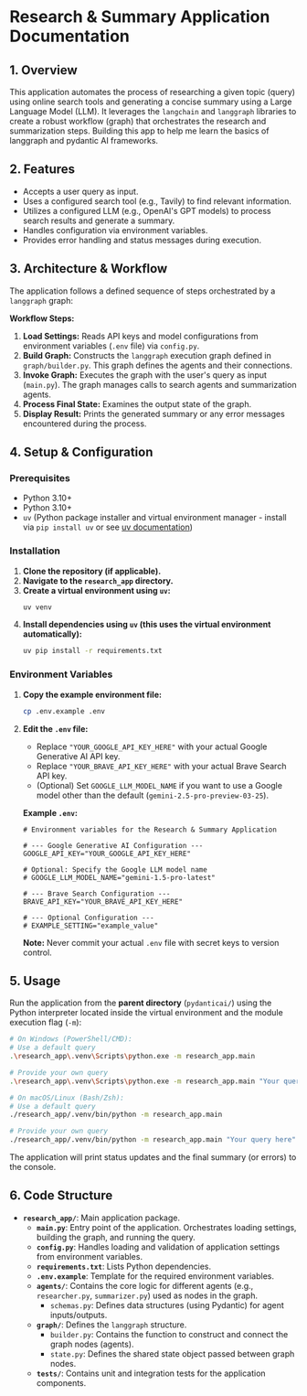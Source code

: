 # Research & Summary Application Documentation

## 1. Overview

This application automates the process of researching a given topic (query) using online search tools and generating a concise summary using a Large Language Model (LLM). It leverages the `langchain` and `langgraph` libraries to create a robust workflow (graph) that orchestrates the research and summarization steps. Building this app to help me learn the basics of langgraph and pydantic AI frameworks.

## 2. Features

- Accepts a user query as input.
- Uses a configured search tool (e.g., Tavily) to find relevant information.
- Utilizes a configured LLM (e.g., OpenAI's GPT models) to process search results and generate a summary.
- Handles configuration via environment variables.
- Provides error handling and status messages during execution.

## 3. Architecture & Workflow

The application follows a defined sequence of steps orchestrated by a `langgraph` graph:

**Workflow Steps:**

1.  **Load Settings:** Reads API keys and model configurations from environment variables (`.env` file) via `config.py`.
2.  **Build Graph:** Constructs the `langgraph` execution graph defined in `graph/builder.py`. This graph defines the agents and their connections.
3.  **Invoke Graph:** Executes the graph with the user's query as input (`main.py`). The graph manages calls to search agents and summarization agents.
4.  **Process Final State:** Examines the output state of the graph.
5.  **Display Result:** Prints the generated summary or any error messages encountered during the process.

## 4. Setup & Configuration

### Prerequisites

- Python 3.10+
- Python 3.10+
- `uv` (Python package installer and virtual environment manager - install via `pip install uv` or see [uv documentation](https://github.com/astral-sh/uv))

### Installation

1.  **Clone the repository (if applicable).**
2.  **Navigate to the `research_app` directory.**
3.  **Create a virtual environment using `uv`:**
    ```bash
    uv venv
    ```
4.  **Install dependencies using `uv` (this uses the virtual environment automatically):**
    ```bash
    uv pip install -r requirements.txt
    ```

### Environment Variables

1.  **Copy the example environment file:**
    ```bash
    cp .env.example .env
    ```
2.  **Edit the `.env` file:**

    - Replace `"YOUR_GOOGLE_API_KEY_HERE"` with your actual Google Generative AI API key.
    - Replace `"YOUR_BRAVE_API_KEY_HERE"` with your actual Brave Search API key.
    - (Optional) Set `GOOGLE_LLM_MODEL_NAME` if you want to use a Google model other than the default (`gemini-2.5-pro-preview-03-25`).

    **Example `.env`:**

    ```dotenv
    # Environment variables for the Research & Summary Application

    # --- Google Generative AI Configuration ---
    GOOGLE_API_KEY="YOUR_GOOGLE_API_KEY_HERE"

    # Optional: Specify the Google LLM model name
    # GOOGLE_LLM_MODEL_NAME="gemini-1.5-pro-latest"

    # --- Brave Search Configuration ---
    BRAVE_API_KEY="YOUR_BRAVE_API_KEY_HERE"

    # --- Optional Configuration ---
    # EXAMPLE_SETTING="example_value"
    ```

    **Note:** Never commit your actual `.env` file with secret keys to version control.

## 5. Usage

Run the application from the **parent directory** (`pydanticai/`) using the Python interpreter located inside the virtual environment and the module execution flag (`-m`):

```bash
# On Windows (PowerShell/CMD):
# Use a default query
.\research_app\.venv\Scripts\python.exe -m research_app.main

# Provide your own query
.\research_app\.venv\Scripts\python.exe -m research_app.main "Your query here"

# On macOS/Linux (Bash/Zsh):
# Use a default query
./research_app/.venv/bin/python -m research_app.main

# Provide your own query
./research_app/.venv/bin/python -m research_app.main "Your query here"
```

The application will print status updates and the final summary (or errors) to the console.

## 6. Code Structure

- **`research_app/`**: Main application package.
  - **`main.py`**: Entry point of the application. Orchestrates loading settings, building the graph, and running the query.
  - **`config.py`**: Handles loading and validation of application settings from environment variables.
  - **`requirements.txt`**: Lists Python dependencies.
  - **`.env.example`**: Template for the required environment variables.
  - **`agents/`**: Contains the core logic for different agents (e.g., `researcher.py`, `summarizer.py`) used as nodes in the graph.
    - `schemas.py`: Defines data structures (using Pydantic) for agent inputs/outputs.
  - **`graph/`**: Defines the `langgraph` structure.
    - `builder.py`: Contains the function to construct and connect the graph nodes (agents).
    - `state.py`: Defines the shared state object passed between graph nodes.
  - **`tests/`**: Contains unit and integration tests for the application components.

